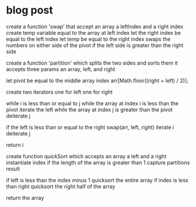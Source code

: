# blog post

create a function 'swap' that accept an array a leftIndex and a right index
create temp variable equal to the array at left index
let the right index be equal to the left index
let temp be equal to the right index
swaps the numbers on either side of the pivot if the left side is greater than the right side

create a function 'partition' which splits the two sides and sorts them it accepts three params an array, left, and right

let pivot be equal to the middle array index
arr[Math.floor((right + left) / 2)];

create two iterators one for left one for right

while i is less than or equal to j
while the array at index i is less than the pivot iterate the left
while the array at index j is greater than the pivot deiterate j

if the left is less than or equal to the right
swap(arr, left, right)
iterate i
deiterate j

return i

create function quickSort which accepts an array a left and a right
instantiate index
if the length of the array is greater than 1
capture partitions result

if left is less than the index minus 1
quicksort the entire array
if index is less than right
quicksort the right half of the array

return the array